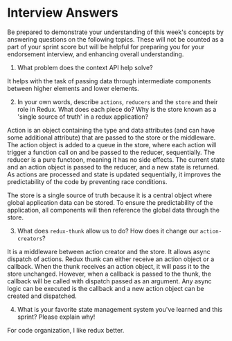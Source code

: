 # Interview Answers
Be prepared to demonstrate your understanding of this week's concepts by answering questions on the following topics. These will not be counted as a part of your sprint score but will be helpful for preparing you for your endorsement interview, and enhancing overall understanding.

1. What problem does the context API help solve?

It helps with the task of passing data through intermediate components between higher elements and lower elements.

2. In your own words, describe `actions`, `reducers` and the `store` and their role in Redux. What does each piece do? Why is the store known as a 'single source of truth' in a redux application?

Action is an object containing the type and data attributes (and can have some additional attribute) that are passed to the store or the middleware. The action object is added to a queue in the store, where each action will trigger a function call on and be passed to the reducer, sequentially. The reducer is a pure functoon, meaning it has no side effects. The current state and an action object is passed to the reducer, and a new state is returned. As actions are processed and state is updated sequentially, it improves the predictability of the code by preventing race conditions.

The store is a single source of truth because it is a central object where global application data can be stored. To ensure the predictability of the application, all components will then reference the global data through the store.

3. What does `redux-thunk` allow us to do? How does it change our `action-creators`?

It is a middleware between action creator and the store. 
It allows async dispatch of actions. Redux thunk can either receive an action object or a callback. When the thunk receives an action object, it will pass it to the store unchanged. However, when a callback is passed to the thunk, the callback will be called with dispatch passed as an argument. Any async logic can be executed is the callback and a new action object can be created and dispatched. 

4. What is your favorite state management system you've learned and this sprint? Please explain why!

For code organization, I like redux better. 
